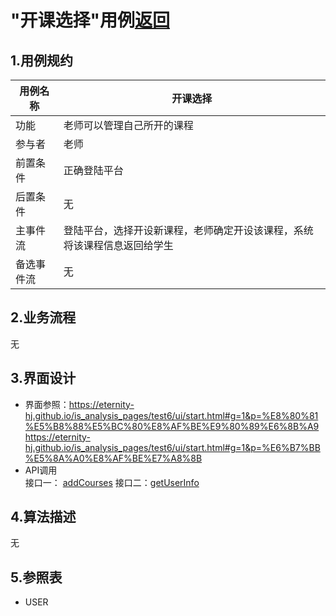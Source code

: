 # "开课选择"用例[返回](../README.md)
## 1.用例规约

|用例名称|开课选择|
|------|------|
|功能|老师可以管理自己所开的课程|
|参与者|老师|
|前置条件|正确登陆平台|
|后置条件|无|
|主事件流|登陆平台，选择开设新课程，老师确定开设该课程，系统将该课程信息返回给学生|
|备选事件流|无|

## 2.业务流程
无
## 3.界面设计
- 界面参照：https://eternity-hj.github.io/is_analysis_pages/test6/ui/start.html#g=1&p=%E8%80%81%E5%B8%88%E5%BC%80%E8%AF%BE%E9%80%89%E6%8B%A9  
https://eternity-hj.github.io/is_analysis_pages/test6/ui/start.html#g=1&p=%E6%B7%BB%E5%8A%A0%E8%AF%BE%E7%A8%8B
- API调用  
接口一：  [addCourses](接口/AddCourses.md)
接口二：[getUserInfo](接口/GetUserInfo.md)
## 4.算法描述
无
## 5.参照表
- USER